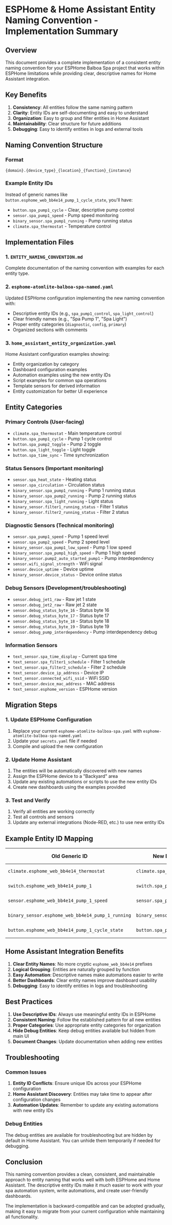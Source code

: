 # ESPHome & Home Assistant Entity Naming Convention - Implementation Summary

## Overview
This document provides a complete implementation of a consistent entity naming convention for your ESPHome Balboa Spa project that works within ESPHome limitations while providing clear, descriptive names for Home Assistant integration.

## Key Benefits

1. **Consistency**: All entities follow the same naming pattern
2. **Clarity**: Entity IDs are self-documenting and easy to understand
3. **Organization**: Easy to group and filter entities in Home Assistant
4. **Maintainability**: Clear structure for future additions
5. **Debugging**: Easy to identify entities in logs and external tools

## Naming Convention Structure

### Format
```
{domain}.{device_type}_{location}_{function}_{instance}
```

### Example Entity IDs
Instead of generic names like `button.esphome_web_bb4e14_pump_1_cycle_state`, you'll have:
- `button.spa_pump1_cycle` - Clear, descriptive pump control
- `sensor.spa_pump1_speed` - Pump speed monitoring
- `binary_sensor.spa_pump1_running` - Pump running status
- `climate.spa_thermostat` - Temperature control

## Implementation Files

### 1. `ENTITY_NAMING_CONVENTION.md`
Complete documentation of the naming convention with examples for each entity type.

### 2. `esphome-atomlite-balboa-spa-named.yaml`
Updated ESPHome configuration implementing the new naming convention with:
- Descriptive entity IDs (e.g., `spa_pump1_control`, `spa_light_control`)
- Clear friendly names (e.g., "Spa Pump 1", "Spa Light")
- Proper entity categories (`diagnostic`, `config`, `primary`)
- Organized sections with comments

### 3. `home_assistant_entity_organization.yaml`
Home Assistant configuration examples showing:
- Entity organization by category
- Dashboard configuration examples
- Automation examples using the new entity IDs
- Script examples for common spa operations
- Template sensors for derived information
- Entity customization for better UI experience

## Entity Categories

### Primary Controls (User-facing)
- `climate.spa_thermostat` - Main temperature control
- `button.spa_pump1_cycle` - Pump 1 cycle control
- `button.spa_pump2_toggle` - Pump 2 toggle
- `button.spa_light_toggle` - Light toggle
- `button.spa_time_sync` - Time synchronization

### Status Sensors (Important monitoring)
- `sensor.spa_heat_state` - Heating status
- `sensor.spa_circulation` - Circulation status
- `binary_sensor.spa_pump1_running` - Pump 1 running status
- `binary_sensor.spa_pump2_running` - Pump 2 running status
- `binary_sensor.spa_light_running` - Light status
- `binary_sensor.filter1_running_status` - Filter 1 status
- `binary_sensor.filter2_running_status` - Filter 2 status

### Diagnostic Sensors (Technical monitoring)
- `sensor.spa_pump1_speed` - Pump 1 speed level
- `sensor.spa_pump2_speed` - Pump 2 speed level
- `binary_sensor.spa_pump1_low_speed` - Pump 1 low speed
- `binary_sensor.spa_pump1_high_speed` - Pump 1 high speed
- `binary_sensor.pump2_auto_started_pump1` - Pump interdependency
- `sensor.wifi_signal_strength` - WiFi signal
- `sensor.device_uptime` - Device uptime
- `binary_sensor.device_status` - Device online status

### Debug Sensors (Development/troubleshooting)
- `sensor.debug_jet1_raw` - Raw jet 1 state
- `sensor.debug_jet2_raw` - Raw jet 2 state
- `sensor.debug_status_byte_16` - Status byte 16
- `sensor.debug_status_byte_17` - Status byte 17
- `sensor.debug_status_byte_18` - Status byte 18
- `sensor.debug_status_byte_19` - Status byte 19
- `sensor.debug_pump_interdependency` - Pump interdependency debug

### Information Sensors
- `text_sensor.spa_time_display` - Current spa time
- `text_sensor.spa_filter1_schedule` - Filter 1 schedule
- `text_sensor.spa_filter2_schedule` - Filter 2 schedule
- `text_sensor.device_ip_address` - Device IP
- `text_sensor.connected_wifi_ssid` - WiFi SSID
- `text_sensor.device_mac_address` - MAC address
- `text_sensor.esphome_version` - ESPHome version

## Migration Steps

### 1. Update ESPHome Configuration
1. Replace your current `esphome-atomlite-balboa-spa.yaml` with `esphome-atomlite-balboa-spa-named.yaml`
2. Update your `secrets.yaml` file if needed
3. Compile and upload the new configuration

### 2. Update Home Assistant
1. The entities will be automatically discovered with new names
2. Assign the ESPHome device to a "Backyard" area
3. Update any existing automations or scripts to use the new entity IDs
4. Create new dashboards using the examples provided

### 3. Test and Verify
1. Verify all entities are working correctly
2. Test all controls and sensors
3. Update any external integrations (Node-RED, etc.) to use new entity IDs

## Example Entity ID Mapping

| Old Generic ID | New Descriptive ID | Friendly Name | Category |
|----------------|-------------------|---------------|----------|
| `climate.esphome_web_bb4e14_thermostat` | `climate.spa_thermostat` | "Spa Thermostat" | primary |
| `switch.esphome_web_bb4e14_pump_1` | `switch.spa_pump1_control` | "Spa Pump 1" | diagnostic |
| `sensor.esphome_web_bb4e14_pump_1_speed` | `sensor.spa_pump1_speed` | "Spa Pump 1 Speed" | diagnostic |
| `binary_sensor.esphome_web_bb4e14_pump_1_running` | `binary_sensor.spa_pump1_running` | "Spa Pump 1 Running" | diagnostic |
| `button.esphome_web_bb4e14_pump_1_cycle_state` | `button.spa_pump1_cycle` | "Pump 1 Cycle State" | config |

## Home Assistant Integration Benefits

1. **Clear Entity Names**: No more cryptic `esphome_web_bb4e14` prefixes
2. **Logical Grouping**: Entities are naturally grouped by function
3. **Easy Automation**: Descriptive names make automations easier to write
4. **Better Dashboards**: Clear entity names improve dashboard usability
5. **Debugging**: Easy to identify entities in logs and troubleshooting

## Best Practices

1. **Use Descriptive IDs**: Always use meaningful entity IDs in ESPHome
2. **Consistent Naming**: Follow the established pattern for all new entities
3. **Proper Categories**: Use appropriate entity categories for organization
4. **Hide Debug Entities**: Keep debug entities available but hidden from main UI
5. **Document Changes**: Update documentation when adding new entities

## Troubleshooting

### Common Issues
1. **Entity ID Conflicts**: Ensure unique IDs across your ESPHome configuration
2. **Home Assistant Discovery**: Entities may take time to appear after configuration changes
3. **Automation Updates**: Remember to update any existing automations with new entity IDs

### Debug Entities
The debug entities are available for troubleshooting but are hidden by default in Home Assistant. You can unhide them temporarily if needed for debugging.

## Conclusion

This naming convention provides a clean, consistent, and maintainable approach to entity naming that works well with both ESPHome and Home Assistant. The descriptive entity IDs make it much easier to work with your spa automation system, write automations, and create user-friendly dashboards.

The implementation is backward-compatible and can be adopted gradually, making it easy to migrate from your current configuration while maintaining all functionality. 